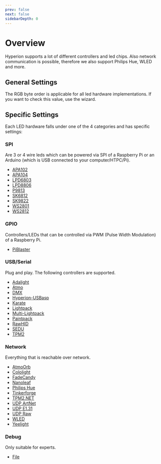 ```yaml
---
prev: false
next: false
sidebarDepth: 0
---
```


# Overview
Hyperion supports a lot of different controllers and led chips. Also network communication is possible, therefore we also support Philips Hue, WLED and more.

## General Settings
The RGB byte order is applicable for all led hardware implementations. If you want to check this value, use the wizard.

## Specific Settings
Each LED hardware falls under one of the 4 categories and has specific settings:

### SPI
Are 3 or 4 wire leds which can be powered via SPI of a Raspberry Pi or an Arduino (which is USB connected to your computer/HTPC/Pi).

* [APA102](/en/user/leddevices/spi/apa102)
* [APA104](/en/user/leddevices/spi/apa104)
* [LPD6803](/en/user/leddevices/spi/lpd6803)
* [LPD8806](/en/user/leddevices/spi/lpd8806)
* [P9813](/en/user/leddevices/spi/p9813)
* [SK6812](/en/user/leddevices/spi/SK6812)
* [SK9822](/en/user/leddevices/spi/SK9822)
* [WS2801](/en/user/leddevices/spi/ws2801)
* [WS2812](/en/user/leddevices/spi/ws2812)

### GPIO
Controllers/LEDs that can be controlled via PWM (Pulse Width Modulation) of a Raspberry Pi.

* [PiBlaster](/en/user/leddevices/gpio/piblaster)

### USB/Serial
Plug and play. The following controllers are supported.

* [Adalight](/en/user/leddevices/usb/adalight)
* [Atmo](/en/user/leddevices/usb/atmo)
* [DMX](/en/user/leddevices/usb/dmx)
* [Hyperion-USBasp](/en/user/leddevices/usb/hyperion-usbasp)
* [Karate](/en/user/leddevices/usb/karate)
* [Lightpack](/en/user/leddevices/usb/lightpack)
* [Multi-Lightpack](/en/user/leddevices/usb/multilightpack)
* [Paintpack](/en/user/leddevices/usb/paintpack)
* [RawHID](/en/user/leddevices/usb/rawhid)
* [SEDU](/en/user/leddevices/usb/sedu)
* [TPM2](/en/user/leddevices/usb/tpm2)

### Network
Everything that is reachable over network.

* [AtmoOrb](/en/user/leddevices/network/atmoorb)
* [Cololight](/en/user/leddevices/network/cololight)
* [FadeCandy](/en/user/leddevices/network/fadecandy)
* [Nanoleaf](/en/user/leddevices/network/nanoleaf)
* [Philips Hue](/en/user/leddevices/network/philipshue)
* [Tinkerforge](/en/user/leddevices/network/tinkerforge)
* [TPM2.NET](/en/user/leddevices/network/tpm2net)
* [UDP ArtNet ](/en/user/leddevices/network/udpartnet)
* [UDP E1.31](/en/user/leddevices/network/udpe131)
* [UDP Raw](/en/user/leddevices/network/udpraw)
* [WLED](/en/user/leddevices/network/wled)
* [Yeelight](/en/user/leddevices/network/yeelight)

### Debug
Only suitable for experts.

* [File](/en/user/leddevices/debug)